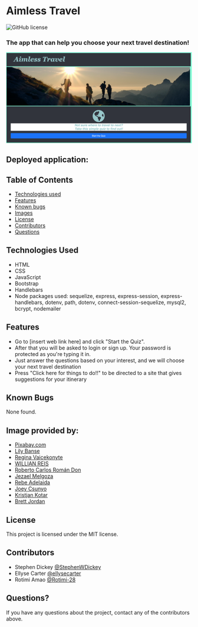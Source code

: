 # Aimless Travel
![GitHub license](https://img.shields.io/badge/license-MIT-ff69b4.svg)

### The app that can help you choose your next travel destination!

![screenshot](assets/images/screenshot.png)

## Deployed application:


## Table of Contents
* [Technologies used](#technologies-used)
* [Features](#features)
* [Known bugs](#known-bugs)
* [Images](#stock-image-provided-by)
* [License](#license)
* [Contributors](#contributors)
* [Questions](#questions)


## Technologies Used
* HTML
* CSS
* JavaScript
* Bootstrap
* Handlebars
* Node packages used: sequelize, express, express-session, express-handlebars, dotenv, path, dotenv, connect-session-sequelize, mysql2, bcrypt, nodemailer


## Features
* Go to [insert web link here] and click "Start the Quiz". 
* After that you will be asked to login or sign up. Your password is protected as you're typing it in.
* Just answer the questions based on your interest, and we will choose your next travel destination
* Press "Click here for things to do!!" to be directed to a site that gives suggestions for your itinerary 

## Known Bugs
None found.


## Image provided by:
* [Pixabay.com](https://www.ncei.noaa.gov/news/weather-vs-climate)
* [Lily Banse](https://unsplash.com/photos/-YHSwy6uqvk)
* [Regina Vaicekonyte](https://delos.com/resources/blog/travel-during-covid-19-exposure-risk-on-different-modes-of-transportation/)
* [WILLIAN REIS](https://unsplash.com/photos/Kmqog-irt-k)
* [Roberto Carlos Román Don](https://unsplash.com/photos/wt3disORDAg)
* [Jezael Melgoza](https://unsplash.com/photos/alY6_OpdwRQ)
* [Rebe Adelaida](https://unsplash.com/photos/zunQwMy5B6M)
* [Joey Csunyo](https://unsplash.com/photos/NwGMe-NuDm0)
* [Kristjan Kotar](https://unsplash.com/photos/-h15p84GY5k)
* [Brett Jordan](https://unsplash.com/photos/LPZy4da9aRo)


## License
This project is licensed under the MIT license.


## Contributors
* Stephen Dickey [@StephenWDickey](https://github.com/StephenWDickey)
* Ellyse Carter [@ellysecarter](https://github.com/ellysecarter)
* Rotimi Amao [@Rotimi-28](https://github.com/Rotimi-28)

## Questions?
If you have any questions about the project, contact any of the contributors above. 
